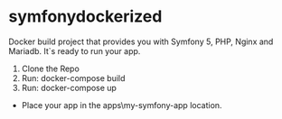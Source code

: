 # symfonydockerized
Docker build project that provides you with Symfony 5, PHP, Nginx and Mariadb. It`s ready to run your app.

1) Clone the Repo
2) Run: docker-compose build
3) Run: docker-compose up

* Place your app in the apps\my-symfony-app location. 
